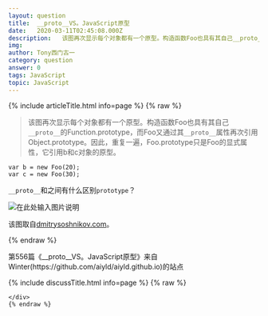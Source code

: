```yaml
---
layout: question
title:  __proto__VS。JavaScript原型
date:   2020-03-11T02:45:08.000Z
description:   该图再次显示每个对象都有一个原型。构造函数Foo也具有其自己__proto__的Function.prototype，而Foo又通过其__proto...
img: 
author: Tony西门古一
category: question
answer: 0
tags: JavaScript
topic: JavaScript
---
```

<div class="article-root">
  <div class="article">
    {% include articleTitle.html info=page %}
    {% raw %}
    <div class="article-content"><blockquote>
  <p><font style="vertical-align: inherit;"><font style="vertical-align: inherit;">该图再次显示每个对象都有一个原型。</font><font style="vertical-align: inherit;">构造函数Foo也具有其自己</font></font><code>__proto__</code><font style="vertical-align: inherit;"><font style="vertical-align: inherit;">的Function.prototype，而</font><font style="vertical-align: inherit;">Foo又</font><font style="vertical-align: inherit;">通过其</font></font><code>__proto__</code><font style="vertical-align: inherit;"><font style="vertical-align: inherit;">属性再次</font><font style="vertical-align: inherit;">引用</font><font style="vertical-align: inherit;">Object.prototype。</font><font style="vertical-align: inherit;">因此，重复一遍，Foo.prototype只是Foo的显式属性，它引用b和c对象的原型。</font></font></p>
</blockquote>

<pre><code>var b = new Foo(20);<font></font>
var c = new Foo(30);<font></font>
</code></pre>

<p><font style="vertical-align: inherit;"></font><code>__proto__</code><font style="vertical-align: inherit;"><font style="vertical-align: inherit;">和</font><font style="vertical-align: inherit;">之间有什么区别</font></font><code>prototype</code><font style="vertical-align: inherit;"><font style="vertical-align: inherit;">？</font></font></p>

<p><img src="https://www.samyoc.com//uploads/users/7505/images/thumbnails/1583894580970.png" data-src="https://www.samyoc.com//uploads/users/7505/images/1583894580970.png" alt="在此处输入图片说明"></p>

<p><font style="vertical-align: inherit;"><font style="vertical-align: inherit;">该图取自</font></font><a href="http://dmitrysoshnikov.com/ecmascript/javascript-the-core/" rel="noreferrer"><font style="vertical-align: inherit;"><font style="vertical-align: inherit;">dmitrysoshnikov.com</font></font></a><font style="vertical-align: inherit;"><font style="vertical-align: inherit;">。</font></font></p></div>
    {% endraw %}
  </div>
  <p class="winter_mark">第556篇《__proto__VS。JavaScript原型》来自Winter(https://github.com/aiyld/aiyld.github.io)的站点</p>
  <div class="discuss-wrapper">
    {% include discussTitle.html info=page %}
    {% raw %}
    <div class="discuss-list">
    
    </div>
    {% endraw %}
  </div>
<div>
